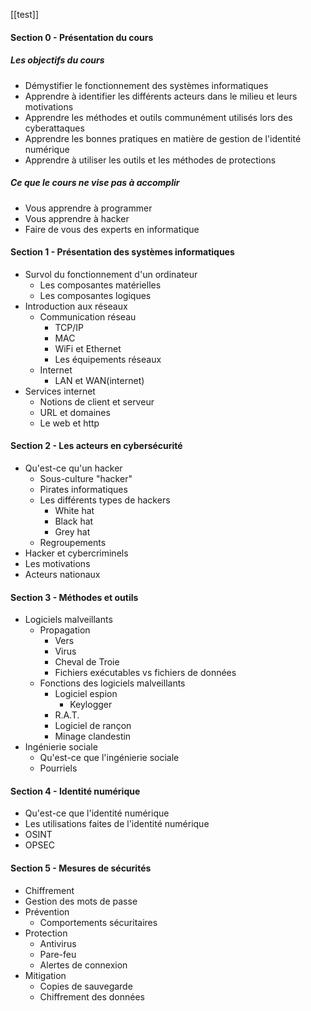 [[test]]

#### Section 0 - Présentation du cours ####
##### Les objectifs du cours #####
- Démystifier le fonctionnement des systèmes informatiques
- Apprendre à identifier les différents acteurs dans le milieu et leurs motivations
- Apprendre les méthodes et outils communément utilisés lors des cyberattaques
- Apprendre les bonnes pratiques en matière de gestion de l'identité numérique
- Apprendre à utiliser les outils et les méthodes de protections
##### Ce que le cours ne vise pas à accomplir #####
- Vous apprendre à programmer
- Vous apprendre à hacker
- Faire de vous des experts en informatique
#### Section 1 - Présentation des systèmes informatiques ####
-  Survol du fonctionnement d'un ordinateur
	- Les composantes matérielles
	- Les composantes logiques
- Introduction aux réseaux
	- Communication réseau
		- TCP/IP
		- MAC
		- WiFi et Ethernet
		- Les équipements réseaux
	- Internet
		- LAN et WAN(internet)
- Services internet
	- Notions de client et serveur
	- URL et domaines
	- Le web et http
#### Section 2 - Les acteurs en cybersécurité ####
- Qu'est-ce qu'un hacker
	- Sous-culture "hacker"
	- Pirates informatiques
	- Les différents types de hackers
		- White hat
		- Black hat 
		- Grey hat
	- Regroupements
- Hacker et cybercriminels
- Les motivations
- Acteurs nationaux
#### Section 3 - Méthodes et outils ####
- Logiciels malveillants
	- Propagation
		- Vers
		- Virus
		- Cheval de Troie
		- Fichiers exécutables vs fichiers de données
	- Fonctions des logiciels malveillants
		- Logiciel espion
			- Keylogger
		- R.A.T.
		- Logiciel de rançon
		- Minage clandestin
- Ingénierie sociale
	- Qu'est-ce que l'ingénierie sociale
	- Pourriels
#### Section 4 - Identité numérique ####
- Qu'est-ce que l'identité numérique
- Les utilisations faites de l'identité numérique
- OSINT
- OPSEC
#### Section 5 - Mesures de sécurités ####
- Chiffrement
- Gestion des mots de passe
- Prévention
	- Comportements sécuritaires
- Protection
	- Antivirus
	- Pare-feu
	- Alertes de connexion
- Mitigation
	- Copies de sauvegarde
	- Chiffrement des données